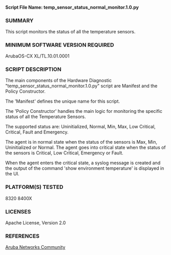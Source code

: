#### Script File Name: temp\_sensor\_status\_normal\_monitor.1.0.py 

### SUMMARY
This script monitors the status of all the temperature sensors. 

### MINIMUM SOFTWARE VERSION REQUIRED
ArubaOS-CX XL/TL.10.01.0001

### SCRIPT DESCRIPTION
The main components of the Hardware Diagnostic  "temp_sensor_status_normal_monitor.1.0.py" script are Manifest and the Policy Constructor.  

The  'Manifest' defines the unique name for this script. 

The 'Policy Constructor' handles the main logic for monitoring the specific status of all the Temperature Sensors.

The supported status are: Uninitialized, Normal, Min, Max, Low Critical, Critical, Fault and Emergency. 

The agent is in normal state when the status of the sensors is Max, Min, Uninitialized or Normal. The agent goes into critical state when the status of the sensors is Critical, Low Critical, Emergency or Fault.

When the agent enters the critical state, a syslog message is created and the output of the command 'show environment temperature' is displayed in the UI. 

### PLATFORM(S) TESTED
8320
8400X

### LICENSES
Apache License, Version 2.0

### REFERENCES
[Aruba Networks Community](http://community.arubanetworks.com/t5/Network-Analytic-Engine/ct-p/NetworkAnalyticEngine) 
